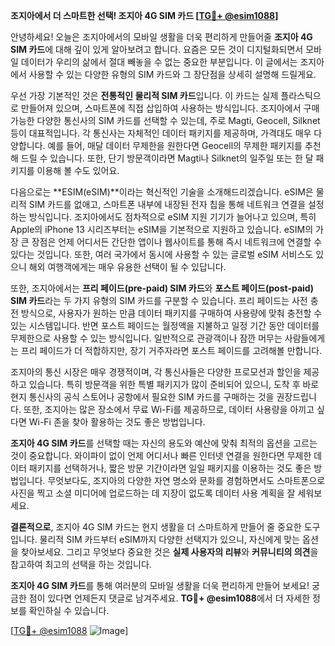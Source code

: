 **조지아에서 더 스마트한 선택! 조지아 4G SIM 카드 [[TG💪+ @esim1088](https://t.me/s/esim1088)]**

안녕하세요! 오늘은 조지아에서의 모바일 생활을 더욱 편리하게 만들어줄 **조지아 4G SIM 카드**에 대해 깊이 있게 알아보려고 합니다. 요즘은 모든 것이 디지털화되면서 모바일 데이터가 우리의 삶에서 절대 빼놓을 수 없는 중요한 부분입니다. 이 글에서는 조지아에서 사용할 수 있는 다양한 유형의 SIM 카드와 그 장단점을 상세히 설명해 드릴게요.

우선 가장 기본적인 것은 **전통적인 물리적 SIM 카드**입니다. 이 카드는 실제 플라스틱으로 만들어져 있으며, 스마트폰에 직접 삽입하여 사용하는 방식입니다. 조지아에서 구매 가능한 다양한 통신사의 SIM 카드를 선택할 수 있는데, 주로 Magti, Geocell, Silknet 등이 대표적입니다. 각 통신사는 자체적인 데이터 패키지를 제공하며, 가격대도 매우 다양합니다. 예를 들어, 매달 데이터 무제한을 원한다면 Geocell의 무제한 패키지를 추천해 드릴 수 있습니다. 또한, 단기 방문객이라면 Magti나 Silknet의 일주일 또는 한 달 패키지를 이용해 볼 수도 있어요.

다음으로는 **ESIM(eSIM)**이라는 혁신적인 기술을 소개해드리겠습니다. eSIM은 물리적 SIM 카드를 없애고, 스마트폰 내부에 내장된 전자 칩을 통해 네트워크 연결을 설정하는 방식입니다. 조지아에서도 점차적으로 eSIM 지원 기기가 늘어나고 있으며, 특히 Apple의 iPhone 13 시리즈부터는 eSIM을 기본적으로 지원하고 있습니다. eSIM의 가장 큰 장점은 언제 어디서든 간단한 앱이나 웹사이트를 통해 즉시 네트워크에 연결할 수 있다는 것입니다. 또한, 여러 국가에서 동시에 사용할 수 있는 글로벌 eSIM 서비스도 있으니 해외 여행객에게는 매우 유용한 선택이 될 수 있답니다.

또한, 조지아에서는 **프리 페이드(pre-paid) SIM 카드**와 **포스트 페이드(post-paid) SIM 카드**라는 두 가지 유형의 SIM 카드를 구분할 수 있습니다. 프리 페이드는 사전 충전 방식으로, 사용자가 원하는 만큼 데이터 패키지를 구매하여 사용량에 맞춰 충전할 수 있는 시스템입니다. 반면 포스트 페이드는 월정액을 지불하고 일정 기간 동안 데이터를 무제한으로 사용할 수 있는 방식입니다. 일반적으로 관광객이나 잠깐 머무는 사람들에게는 프리 페이드가 더 적합하지만, 장기 거주자라면 포스트 페이드를 고려해볼 만합니다.

조지아의 통신 시장은 매우 경쟁적이며, 각 통신사들은 다양한 프로모션과 할인을 제공하고 있습니다. 특히 방문객을 위한 특별 패키지가 많이 준비되어 있으니, 도착 후 바로 현지 통신사의 공식 스토어나 공항에서 필요한 SIM 카드를 구매하는 것을 권장드립니다. 또한, 조지아는 많은 장소에서 무료 Wi-Fi를 제공하므로, 데이터 사용량을 아끼고 싶다면 Wi-Fi 존을 찾아 활용하는 것도 좋은 방법입니다.

**조지아 4G SIM 카드**를 선택할 때는 자신의 용도와 예산에 맞춰 최적의 옵션을 고르는 것이 중요합니다. 와이파이 없이 언제 어디서나 빠른 인터넷 연결을 원한다면 무제한 데이터 패키지를 선택하거나, 짧은 방문 기간이라면 일일 패키지를 이용하는 것도 좋은 방법입니다. 무엇보다도, 조지아의 다양한 자연 명소와 문화를 경험하면서도 스마트폰으로 사진을 찍고 소셜 미디어에 업로드하는 데 지장이 없도록 데이터 사용 계획을 잘 세워보세요.

**결론적으로**, 조지아 4G SIM 카드는 현지 생활을 더 스마트하게 만들어 줄 중요한 도구입니다. 물리적 SIM 카드부터 eSIM까지 다양한 선택지가 있으니, 자신에게 맞는 옵션을 찾아보세요. 그리고 무엇보다 중요한 것은 **실제 사용자의 리뷰**와 **커뮤니티의 의견**을 참고하여 최고의 선택을 하는 것입니다. 

**조지아 4G SIM 카드**를 통해 여러분의 모바일 생활을 더욱 편리하게 만들어 보세요! 궁금한 점이 있다면 언제든지 댓글로 남겨주세요. **TG💪+ @esim1088**에서 더 자세한 정보를 확인하실 수 있습니다.

[[TG💪+ @esim1088](https://t.me/s/esim1088) ![Image](https://i.postimg.cc/Y0z9fWf4/image.png)]
